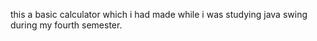 this a basic calculator which i had made while i was studying java swing during my fourth semester.
